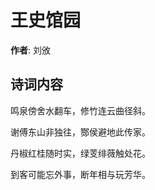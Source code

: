 # 王史馆园

**作者**: 刘攽

## 诗词内容

鸣泉傍舍水翻车，修竹连云曲径斜。

谢傅东山非独往，酂侯避地此传家。

丹椒红桂随时实，绿芰绯薇触处花。

到客可能忘外事，断年相与玩芳华。

